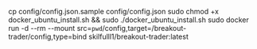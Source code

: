 cp config/config.json.sample config/config.json
sudo chmod +x docker_ubuntu_install.sh && sudo ./docker_ubuntu_install.sh
sudo docker run -d --rm --mount src=`pwd`/config,target=/breakout-trader/config,type=bind skilfulll1/breakout-trader:latest